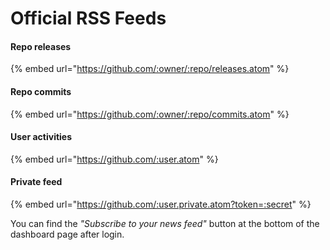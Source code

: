 # Official RSS Feeds

#### Repo releases

{% embed url="https://github.com/:owner/:repo/releases.atom" %}

#### Repo commits

{% embed url="https://github.com/:owner/:repo/commits.atom" %}

#### User activities

{% embed url="https://github.com/:user.atom" %}

#### Private feed

{% embed url="https://github.com/:user.private.atom?token=:secret" %}

You can find the _"Subscribe to your news feed"_ button at the bottom of the dashboard page after login.



